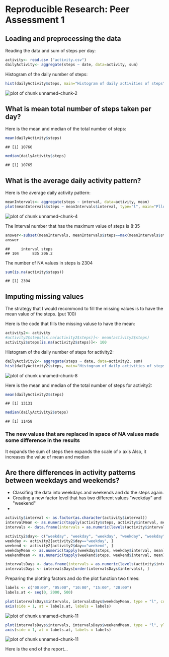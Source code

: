 # Reproducible Research: Peer Assessment 1


## Loading and preprocessing the data

Reading the data and sum of steps per day:

```r
activity<- read.csv ("activity.csv")
dailyActivity<- aggregate(steps ~ date, data=activity, sum)
```

Histogram of the daily number of steps:

```r
hist(dailyActivity$steps, main="Histogram of daily activities of steps", ylab="Frequency", xlab="Number of steps")
```

![plot of chunk unnamed-chunk-2](PA1_template_files/figure-html/unnamed-chunk-2.png) 



## What is mean total number of steps taken per day?
Here is the mean and median of the total number of steps:

```r
mean(dailyActivity$steps)
```

```
## [1] 10766
```

```r
median(dailyActivity$steps)
```

```
## [1] 10765
```



## What is the average daily activity pattern?
Here is the average daily activity pattern:

```r
meanIntervals<- aggregate(steps ~ interval, data=activity, mean)
plot(meanIntervals$steps ~ meanIntervals$interval, type="l", main="Plloting of the number of steps for each interval value", xlab="Intervals", ylab="Number of Steps")
```

![plot of chunk unnamed-chunk-4](PA1_template_files/figure-html/unnamed-chunk-4.png) 

The Interval number that has the maximum value of steps is 8:35

```r
answer<-subset(meanIntervals, meanIntervals$steps==max(meanIntervals$steps))
answer
```

```
##     interval steps
## 104      835 206.2
```

The number of NA values in steps is 2304

```r
sum(is.na(activity$steps))
```

```
## [1] 2304
```



## Imputing missing values
The strategy that I would recommond to fill the missing values is to have the mean value of the steps. (put 100)

Here is the code that fills the missing valuse to have the mean:

```r
activity2<- activity
#activity2$steps[is.na(activity2$steps)]<- mean(activity2$steps)
activity2$steps[is.na(activity2$steps)]<- 100
```

Histogram of the daily number of steps for activity2:

```r
dailyActivity2<- aggregate(steps ~ date, data=activity2, sum)
hist(dailyActivity2$steps, main="Histogram of daily activities of steps", ylab="Frequency", xlab="Number of steps")
```

![plot of chunk unnamed-chunk-8](PA1_template_files/figure-html/unnamed-chunk-8.png) 

Here is the mean and median of the total number of steps for activity2:

```r
mean(dailyActivity2$steps)
```

```
## [1] 13131
```

```r
median(dailyActivity2$steps)
```

```
## [1] 11458
```

### The new valuse that are replaced in space of NA values made some difference in the results 
It expands the sum of steps then expands the scale of x axis
Also, it increases the value of mean and median



## Are there differences in activity patterns between weekdays and weekends?

- Classifing the data into weekdays and weekends and do the steps again. 
- Creating a new factor level that has two different values "weekday" and "weekend"
- 

```r
activity$interval <- as.factor(as.character(activity$interval))
intervalMean <- as.numeric(tapply(activity$steps, activity$interval, mean, na.rm = TRUE))
intervals <- data.frame(intervals = as.numeric(levels(activity$interval)), intervalMean)

activity2$day<- c("weekday", "weekday", "weekday", "weekday", "weekday", "weekend", "weekend") [as.POSIXlt(activity2$date)$wday + 1]
weekday <- activity2[activity2$day=="weekday", ]
weekend <- activity2[activity2$day=="weekend", ]
weekdayMean <- as.numeric(tapply(weekday$steps, weekday$interval, mean))
weekendMean <- as.numeric(tapply(weekend$steps, weekend$interval, mean))

intervalsDays <- data.frame(intervals = as.numeric(levels(activity$interval)), weekdayMean, weekendMean)
intervalsDays <- intervalsDays[order(intervalsDays$intervals), ]
```


Preparing the plotting factors and do the plot function two times:

```r
labels <- c("00:00", "05:00", "10:00", "15:00", "20:00")
labels.at <- seq(0, 2000, 500)

plot(intervalsDays$intervals, intervalsDays$weekdayMean, type = "l", col = "red", ylab = "Average steps", xlab = "Interval", main = "Average steps 5-minute interval at weekdays", xaxt = "n")
axis(side = 1, at = labels.at, labels = labels)
```

![plot of chunk unnamed-chunk-11](PA1_template_files/figure-html/unnamed-chunk-111.png) 

```r
plot(intervalsDays$intervals, intervalsDays$weekendMean, type = "l", ylab = "Average steps", xlab = "Interval", main = "Average steps 5-minute interval at weekends", xaxt = "n")
axis(side = 1, at = labels.at, labels = labels)
```

![plot of chunk unnamed-chunk-11](PA1_template_files/figure-html/unnamed-chunk-112.png) 

Here is the end of the report...

